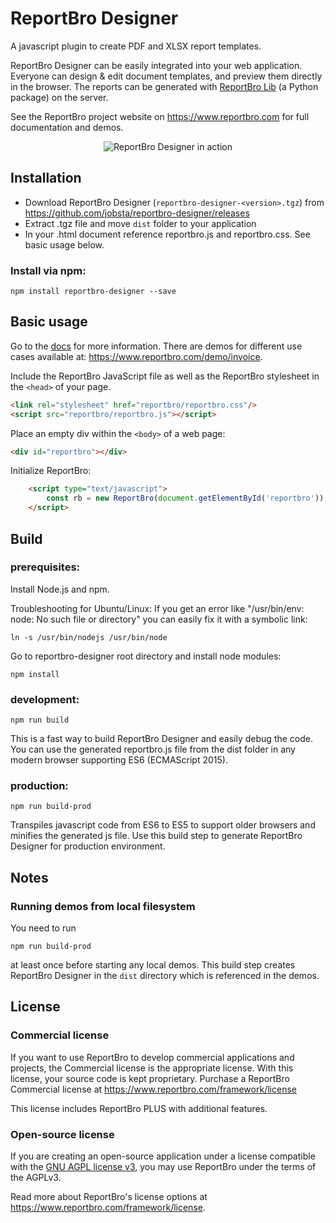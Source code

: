 # ReportBro Designer

A javascript plugin to create PDF and XLSX report templates.

ReportBro Designer can be easily integrated into your web application. Everyone can design & edit document templates, and preview them directly in the browser. The reports can be generated with
[ReportBro Lib](https://github.com/jobsta/reportbro-lib) (a Python package) on the server.

See the ReportBro project website on https://www.reportbro.com for full documentation and demos.

<p align="center">
  <img alt="ReportBro Designer in action" src="https://www.reportbro.com/static/images/reportbro_designer_screenshot.png">
</p>

## Installation

+ Download ReportBro Designer (`reportbro-designer-<version>.tgz`) from https://github.com/jobsta/reportbro-designer/releases
+ Extract .tgz file and move `dist` folder to your application
+ In your .html document reference reportbro.js and reportbro.css. See basic usage below.

### Install via npm:

`npm install reportbro-designer --save`

## Basic usage

Go to the [docs](https://www.reportbro.com/framework/api) for more information. There are demos for different use cases available at: https://www.reportbro.com/demo/invoice.

Include the ReportBro JavaScript file as well as the ReportBro stylesheet in the `<head>` of your page.

```html
<link rel="stylesheet" href="reportbro/reportbro.css"/>
<script src="reportbro/reportbro.js"></script>
```

Place an empty div within the `<body>` of a web page:
```html
<div id="reportbro"></div>
```

Initialize ReportBro:
```html
    <script type="text/javascript">
        const rb = new ReportBro(document.getElementById('reportbro'));
    </script>
````

## Build

### prerequisites:

Install Node.js and npm.

Troubleshooting for Ubuntu/Linux: If you get an error like "/usr/bin/env: node: No such file or directory" you can easily fix it with a symbolic link:

`ln -s /usr/bin/nodejs /usr/bin/node`

Go to reportbro-designer root directory and install node modules:

`npm install`

### development:

`npm run build`

This is a fast way to build ReportBro Designer and easily debug the code. You can use the generated reportbro.js file from the dist folder in any modern browser supporting ES6 (ECMAScript 2015).

### production:

`npm run build-prod`

Transpiles javascript code from ES6 to ES5 to support older browsers and minifies the generated js file. Use this build step to generate ReportBro Designer for production environment.

## Notes

### Running demos from local filesystem

You need to run

`npm run build-prod`

at least once before starting any local demos. This build step creates ReportBro Designer in the `dist` directory which is referenced in the demos.

## License

### Commercial license

If you want to use ReportBro to develop commercial applications and projects, the Commercial license is the appropriate license. With this license, your source code is kept proprietary. Purchase a ReportBro Commercial license at https://www.reportbro.com/framework/license

This license includes ReportBro PLUS with additional features.

### Open-source license

If you are creating an open-source application under a license compatible with the [GNU AGPL license v3](https://www.gnu.org/licenses/agpl-3.0.html), you may use ReportBro under the terms of the AGPLv3.

Read more about ReportBro's license options at https://www.reportbro.com/framework/license.
